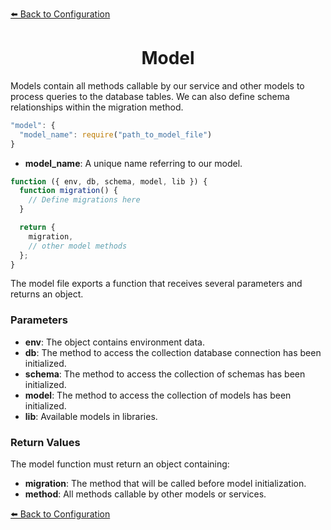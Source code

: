 [⬅️ Back to Configuration](./configuration.md)

<h1 align="center">Model</h1>

Models contain all methods callable by our service and other models to process queries to the database tables. We can also define schema relationships within the migration method.

```js
"model": {
  "model_name": require("path_to_model_file")
}
```

- **model_name**: A unique name referring to our model.

```js
function ({ env, db, schema, model, lib }) {
  function migration() {
    // Define migrations here
  }

  return {
    migration,
    // other model methods
  };
}
```

The model file exports a function that receives several parameters and returns an object.

### Parameters

- **env**: The object contains environment data.
- **db**: The method to access the collection database connection has been initialized.
- **schema**: The method to access the collection of schemas has been initialized.
- **model**: The method to access the collection of models has been initialized.
- **lib**: Available models in libraries.

### Return Values

The model function must return an object containing:

- **migration**: The method that will be called before model initialization.
- **method**: All methods callable by other models or services.

[⬅️ Back to Configuration](./configuration.md)
